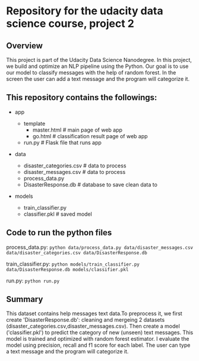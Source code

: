 # Repository for the udacity data science course, project 2

## Overview
This project is part of the Udacity Data Science Nanodegree.
In this project, we build and optimize an NLP pipeline using the Python. Our goal is to use our model to classify messages with the help of random forest. 
In the screen the user can add a text message and the program will categorize it.

## This repository contains the followings:
- app
  - template
    - master.html  # main page of web app
    - go.html  # classification result page of web app
  - run.py  # Flask file that runs app

- data
  - disaster_categories.csv  # data to process 
  - disaster_messages.csv  # data to process
  - process_data.py
  - DisasterResponse.db   # database to save clean data to

- models
  - train_classifier.py
  - classifier.pkl  # saved model 

## Code to run the python files

process_data.py: `python data/process_data.py data/disaster_messages.csv data/disaster_categories.csv data/DisasterResponse.db`

train_classifier.py: `python models/train_classifier.py data/DisasterResponse.db models/classifier.pkl`

run.py: `python run.py`

## Summary
This dataset contains help messages text data.To preprocess it, we first create 'DisasterResponse.db': cleaning and mergeing 2 datasets (disaster_categories.csv,disaster_messages.csv). Then create a model ('classifier.pkl') to predict the category of new (unseen) text messages.
This model is trained and optimized with random forest estimator. I evaluate the model using precision, recall and f1 score for each label.
The user can type a text message and the program will categorize it.

